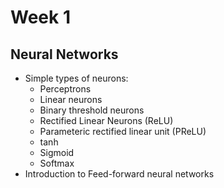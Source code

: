 # Week 1 

## Neural Networks

* Simple types of neurons:
    * Perceptrons
    * Linear neurons
    * Binary threshold neurons
    * Rectified Linear Neurons (ReLU)
    * Parameteric rectified linear unit (PReLU)
    * tanh
    * Sigmoid
    * Softmax
* Introduction to Feed-forward neural networks
